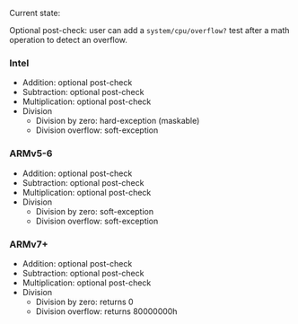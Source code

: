 Current state:

Optional post-check: user can add a `system/cpu/overflow?` test after a math operation to detect an overflow.

### Intel

* Addition: optional post-check
* Subtraction: optional post-check
* Multiplication: optional post-check
* Division
    * Division by zero: hard-exception (maskable)
    * Division overflow: soft-exception

### ARMv5-6

* Addition: optional post-check
* Subtraction: optional post-check
* Multiplication: optional post-check
* Division
    * Division by zero: soft-exception
    * Division overflow: soft-exception

### ARMv7+

* Addition: optional post-check
* Subtraction: optional post-check
* Multiplication: optional post-check
* Division
    * Division by zero: returns 0
    * Division overflow: returns 80000000h
